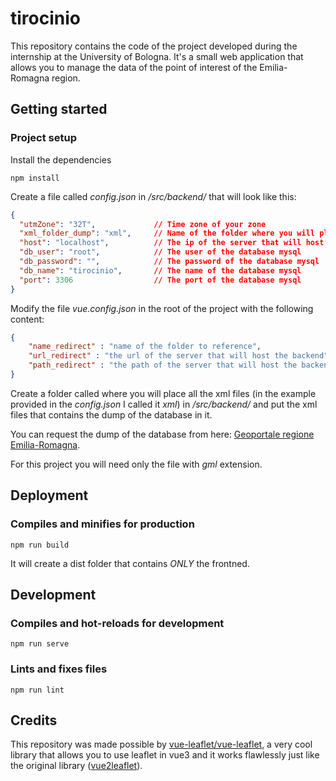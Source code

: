 # tirocinio
This repository contains the code of the project developed during the internship at the University of Bologna. It's a small web application that allows you to manage the data of the point of interest of the Emilia-Romagna region.

## Getting started

### Project setup
Install the dependencies
```
npm install
```

Create a file called _config.json_ in _/src/backend/_ that will look like this:
```json
{
  "utmZone": "32T",             // Time zone of your zone
  "xml_folder_dump": "xml",     // Name of the folder where you will place all your xml files
  "host": "localhost",          // The ip of the server that will host the backend
  "db_user": "root",            // The user of the database mysql
  "db_password": "",            // The password of the database mysql
  "db_name": "tirocinio",       // The name of the database mysql
  "port": 3306                  // The port of the database mysql
}
```
Modify the file _vue.config.json_ in the root of the project with the following content:
```json
{
    "name_redirect" : "name of the folder to reference",
    "url_redirect" : "the url of the server that will host the backend",
    "path_redirect" : "the path of the server that will host the backend that contains it"
}
```
Create a folder called where you will place all the xml files (in the example provided in the _config.json_ I called it _xml_) in _/src/backend/_ and put the xml files that contains the dump of the database in it.

You can request the dump of the database from here: [Geoportale regione Emilia-Romagna](https://geoportale.regione.emilia-romagna.it/catalogo/dati-cartografici/ambiente/percorsi-escursionistici).

For this project you will need only the file with _gml_ extension.
## Deployment
### Compiles and minifies for production
```
npm run build
```
It will create a dist folder that contains *ONLY* the frontned.
## Development
### Compiles and hot-reloads for development
```
npm run serve
```
### Lints and fixes files
```
npm run lint
```
## Credits

This repository was made possible by [vue-leaflet/vue-leaflet](https://github.com/vue-leaflet/vue-leaflet), a very cool library that allows you to use leaflet in vue3 and it works flawlessly
just like the original library ([vue2leaflet](https://vue2-leaflet.netlify.app/)).